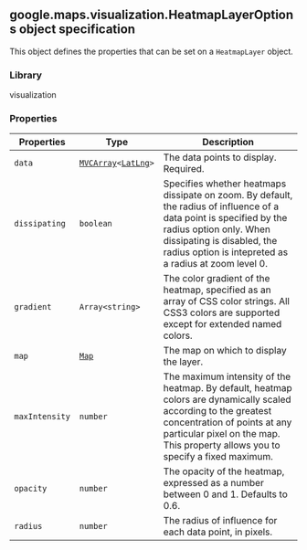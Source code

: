 <h2 id="HeatmapLayerOptions">
google.maps.visualization.HeatmapLayerOptions
object specification
</h2><p>This object defines the properties that can be set on a <code>HeatmapLayer</code> object.</p><h3>Library</h3><p>visualization</p><h3>Properties</h3><table summary="interface HeatmapLayerOptions - Properties" width="100%">
<thead>
<tr><th>Properties</th>
<th>Type</th>
<th>Description</th>
</tr></thead>
<tbody>
<tr>
<td><code>data</code></td>
<td><code><a href="https://github.com/amenadiel/google-maps-documentation/blob/master/docs/google.maps.MVCArray.md">MVCArray</a>&lt;<a href="https://github.com/amenadiel/google-maps-documentation/blob/master/docs/google.maps.LatLng.md">LatLng</a>&gt;</code></td>
<td>The data points to display. Required.</td>
</tr>
<tr>
<td><code>dissipating</code></td>
<td><code>boolean</code></td>
<td>Specifies whether heatmaps dissipate on zoom. By default, the radius of influence of a data point is specified by the radius option only. When dissipating is disabled, the radius option is intepreted as a radius at zoom level 0.</td>
</tr>
<tr>
<td><code>gradient</code></td>
<td><code>Array&lt;string&gt;</code></td>
<td>The color gradient of the heatmap, specified as an array of CSS color strings. All CSS3 colors are supported except for extended named colors.</td>
</tr>
<tr>
<td><code>map</code></td>
<td><code><a href="https://github.com/amenadiel/google-maps-documentation/blob/master/docs/google.maps.Map.md">Map</a></code></td>
<td>The map on which to display the layer.</td>
</tr>
<tr>
<td><code>maxIntensity</code></td>
<td><code>number</code></td>
<td>The maximum intensity of the heatmap. By default, heatmap colors are dynamically scaled according to the greatest concentration of points at any particular pixel on the map. This property allows you to specify a fixed maximum.</td>
</tr>
<tr>
<td><code>opacity</code></td>
<td><code>number</code></td>
<td>The opacity of the heatmap, expressed as a number between 0 and 1. Defaults to 0.6.</td>
</tr>
<tr>
<td><code>radius</code></td>
<td><code>number</code></td>
<td>The radius of influence for each data point, in pixels.</td>
</tr>
</tbody>
</table>